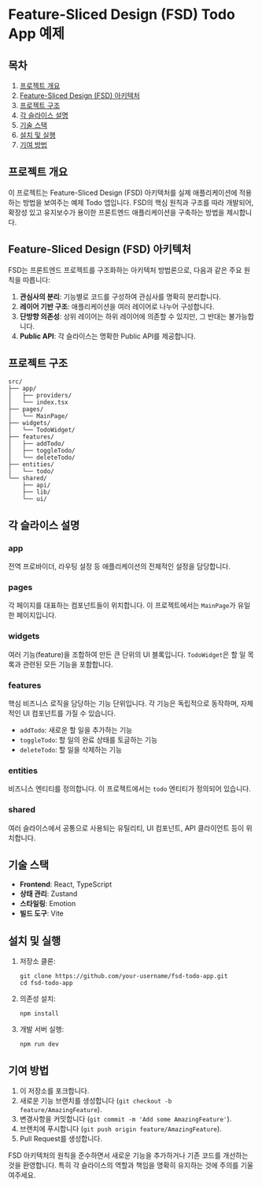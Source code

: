 # Feature-Sliced Design (FSD) Todo App 예제

## 목차
1. [프로젝트 개요](#프로젝트-개요)
2. [Feature-Sliced Design (FSD) 아키텍처](#feature-sliced-design-fsd-아키텍처)
3. [프로젝트 구조](#프로젝트-구조)
4. [각 슬라이스 설명](#각-슬라이스-설명)
5. [기술 스택](#기술-스택)
6. [설치 및 실행](#설치-및-실행)
7. [기여 방법](#기여-방법)

## 프로젝트 개요

이 프로젝트는 Feature-Sliced Design (FSD) 아키텍처를 실제 애플리케이션에 적용하는 방법을 보여주는 예제 Todo 앱입니다. FSD의 핵심 원칙과 구조를 따라 개발되어, 확장성 있고 유지보수가 용이한 프론트엔드 애플리케이션을 구축하는 방법을 제시합니다.

## Feature-Sliced Design (FSD) 아키텍처

FSD는 프론트엔드 프로젝트를 구조화하는 아키텍처 방법론으로, 다음과 같은 주요 원칙을 따릅니다:

1. **관심사의 분리**: 기능별로 코드를 구성하여 관심사를 명확히 분리합니다.
2. **레이어 기반 구조**: 애플리케이션을 여러 레이어로 나누어 구성합니다.
3. **단방향 의존성**: 상위 레이어는 하위 레이어에 의존할 수 있지만, 그 반대는 불가능합니다.
4. **Public API**: 각 슬라이스는 명확한 Public API를 제공합니다.

## 프로젝트 구조

```
src/
├── app/
│   ├── providers/
│   └── index.tsx
├── pages/
│   └── MainPage/
├── widgets/
│   └── TodoWidget/
├── features/
│   ├── addTodo/
│   ├── toggleTodo/
│   └── deleteTodo/
├── entities/
│   └── todo/
└── shared/
    ├── api/
    ├── lib/
    └── ui/
```

## 각 슬라이스 설명

### app
전역 프로바이더, 라우팅 설정 등 애플리케이션의 전체적인 설정을 담당합니다.

### pages
각 페이지를 대표하는 컴포넌트들이 위치합니다. 이 프로젝트에서는 `MainPage`가 유일한 페이지입니다.

### widgets
여러 기능(feature)을 조합하여 만든 큰 단위의 UI 블록입니다. `TodoWidget`은 할 일 목록과 관련된 모든 기능을 포함합니다.

### features
핵심 비즈니스 로직을 담당하는 기능 단위입니다. 각 기능은 독립적으로 동작하며, 자체적인 UI 컴포넌트를 가질 수 있습니다.
- `addTodo`: 새로운 할 일을 추가하는 기능
- `toggleTodo`: 할 일의 완료 상태를 토글하는 기능
- `deleteTodo`: 할 일을 삭제하는 기능

### entities
비즈니스 엔티티를 정의합니다. 이 프로젝트에서는 `todo` 엔티티가 정의되어 있습니다.

### shared
여러 슬라이스에서 공통으로 사용되는 유틸리티, UI 컴포넌트, API 클라이언트 등이 위치합니다.

## 기술 스택

- **Frontend**: React, TypeScript
- **상태 관리**: Zustand
- **스타일링**: Emotion
- **빌드 도구**: Vite

## 설치 및 실행

1. 저장소 클론:
   ```
   git clone https://github.com/your-username/fsd-todo-app.git
   cd fsd-todo-app
   ```

2. 의존성 설치:
   ```
   npm install
   ```

3. 개발 서버 실행:
   ```
   npm run dev
   ```

## 기여 방법

1. 이 저장소를 포크합니다.
2. 새로운 기능 브랜치를 생성합니다 (`git checkout -b feature/AmazingFeature`).
3. 변경사항을 커밋합니다 (`git commit -m 'Add some AmazingFeature'`).
4. 브랜치에 푸시합니다 (`git push origin feature/AmazingFeature`).
5. Pull Request를 생성합니다.

FSD 아키텍처의 원칙을 준수하면서 새로운 기능을 추가하거나 기존 코드를 개선하는 것을 환영합니다. 특히 각 슬라이스의 역할과 책임을 명확히 유지하는 것에 주의를 기울여주세요.